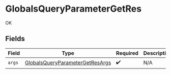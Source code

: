 # GlobalsQueryParameterGetRes

OK


## Fields

| Field                                                                                         | Type                                                                                          | Required                                                                                      | Description                                                                                   |
| --------------------------------------------------------------------------------------------- | --------------------------------------------------------------------------------------------- | --------------------------------------------------------------------------------------------- | --------------------------------------------------------------------------------------------- |
| `args`                                                                                        | [GlobalsQueryParameterGetResArgs](../../models/operations/GlobalsQueryParameterGetResArgs.md) | :heavy_check_mark:                                                                            | N/A                                                                                           |